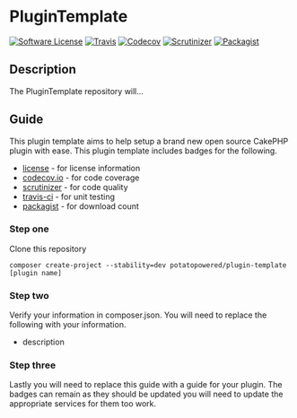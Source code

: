 # PluginTemplate
[![Software License](https://img.shields.io/badge/license-MIT-brightgreen.svg?style=flat-square)](LICENSE) 
[![Travis](https://img.shields.io/travis/PotatoPowered/PluginTemplate.svg?style=flat-square)](https://travis-ci.org/PotatoPowered/plugin-template)
[![Codecov](https://img.shields.io/codecov/c/github/PotatoPowered/PluginTemplate.svg?style=flat-square)](https://codecov.io/github/PotatoPowered/plugin-template)
[![Scrutinizer](https://img.shields.io/scrutinizer/g/PotatoPowered/PluginTemplate.svg?style=flat-square)](https://scrutinizer-ci.com/g/PotatoPowered/plugin-template/)
[![Packagist](https://img.shields.io/packagist/dt/potatopowered/PluginTemplate.svg?style=flat-square)](https://packagist.org/packages/potatopowered/plugin-template)

## Description
The PluginTemplate repository will...

## Guide
This plugin template aims to help setup a brand new open source CakePHP plugin with ease. This plugin template includes badges for the following.

 - [license](LICENSE) - for license information
 - [codecov.io](https://codecov.io) - for code coverage
 - [scrutinizer](https://scrutinizer-ci.com) - for code quality
 - [travis-ci](https://travis-ci.org) - for unit testing
 - [packagist](https://packagist.org/) - for download count

### Step one
Clone this repository

```
composer create-project --stability=dev potatopowered/plugin-template [plugin name]
```

### Step two
Verify your information in composer.json. You will need to replace the following with your information.

- description

### Step three
Lastly you will need to replace this guide with a guide for your plugin. The badges can remain as they should be updated you will need to update the appropriate services for them too work.
